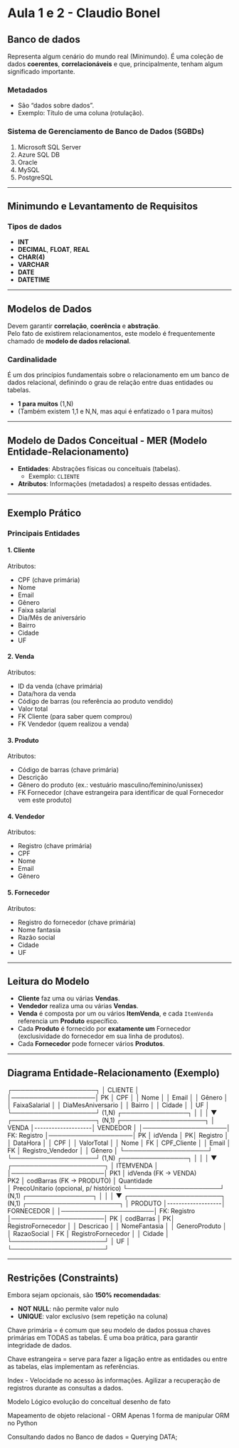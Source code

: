 # Aula 1 e 2 - Claudio Bonel

## Banco de dados
Representa algum cenário do mundo real (Minimundo). É uma coleção de dados **coerentes**, **correlacionáveis** e que, principalmente, tenham algum significado importante.

### Metadados
- São “dados sobre dados”.
- Exemplo: Título de uma coluna (rotulação).

### Sistema de Gerenciamento de Banco de Dados (SGBDs)
1. Microsoft SQL Server
2. Azure SQL DB
3. Oracle
4. MySQL
5. PostgreSQL

---

## Minimundo e Levantamento de Requisitos

### Tipos de dados
- **INT**
- **DECIMAL**, **FLOAT**, **REAL**
- **CHAR(4)**
- **VARCHAR**
- **DATE**
- **DATETIME**

---

## Modelos de Dados
Devem garantir **correlação**, **coerência** e **abstração**.  
Pelo fato de existirem relacionamentos, este modelo é frequentemente chamado de **modelo de dados relacional**.

### Cardinalidade
É um dos princípios fundamentais sobre o relacionamento em um banco de dados relacional, definindo o grau de relação entre duas entidades ou tabelas.

- **1 para muitos** (1,N)
- (Também existem 1,1 e N,N, mas aqui é enfatizado o 1 para muitos)

---

## Modelo de Dados Conceitual - MER (Modelo Entidade-Relacionamento)

- **Entidades**: Abstrações físicas ou conceituais (tabelas).
  - Exemplo: `CLIENTE`
- **Atributos**: Informações (metadados) a respeito dessas entidades.

---

## Exemplo Prático

### Principais Entidades

#### 1. Cliente
Atributos:
- CPF (chave primária)
- Nome
- Email
- Gênero
- Faixa salarial
- Dia/Mês de aniversário
- Bairro
- Cidade
- UF

#### 2. Venda
Atributos:
- ID da venda (chave primária)
- Data/hora da venda
- Código de barras (ou referência ao produto vendido)
- Valor total
- FK Cliente (para saber quem comprou)
- FK Vendedor (quem realizou a venda)

#### 3. Produto
Atributos:
- Código de barras (chave primária)
- Descrição
- Gênero do produto (ex.: vestuário masculino/feminino/unissex)
- FK Fornecedor (chave estrangeira para identificar de qual Fornecedor vem este produto)

#### 4. Vendedor
Atributos:
- Registro (chave primária)
- CPF
- Nome
- Email
- Gênero

#### 5. Fornecedor
Atributos:
- Registro do fornecedor (chave primária)
- Nome fantasia
- Razão social
- Cidade
- UF

---

## Leitura do Modelo
- **Cliente** faz uma ou várias **Vendas**.  
- **Vendedor** realiza uma ou várias **Vendas**.  
- **Venda** é composta por um ou vários **ItemVenda**, e cada `ItemVenda` referencia um **Produto** específico.  
- Cada **Produto** é fornecido por **exatamente um** Fornecedor (exclusividade do fornecedor em sua linha de produtos).  
- Cada **Fornecedor** pode fornecer vários **Produtos**.

---

## Diagrama Entidade-Relacionamento (Exemplo)



   ┌───────────────────┐
   │     CLIENTE       │
   │───────────────────│
PK │ CPF               │
   │ Nome              │
   │ Email             │
   │ Gênero            │
   │ FaixaSalarial     │
   │ DiaMesAniversario │
   │ Bairro            │
   │ Cidade            │
   │ UF                │
   └───────────────────┘
         (1,N)
          ┌───────────────┐
          │               │
          │               ▼
   ┌───────────────────┐            (N,1)   ┌───────────────────┐
   │       VENDA       │--------------------│     VENDEDOR      │
   │───────────────────│      FK: Registro  │───────────────────│
PK │ idVenda           │                   PK│ Registro          │
   │ DataHora          │                    │ CPF                │
   │ ValorTotal        │                    │ Nome               │
FK │ CPF_Cliente       │                    │ Email              │
FK │ Registro_Vendedor │                    │ Gênero             │
   └───────────────────┘                    └───────────────────┘
         (1,N)
          ┌───────────────┐
          │               │
          │               ▼
    ┌─────────────────────┐
    │     ITEMVENDA       │
    │─────────────────────│
PK1 │ idVenda  (FK → VENDA)   
PK2 │ codBarras (FK → PRODUTO) 
    │ Quantidade          
    │ PrecoUnitario       (opcional, p/ histórico)
    └─────────────────────┘
                (N,1)
                 ┌───────────────┐
                 │               │
                 │               ▼
       ┌─────────────────────┐           (N,1)   ┌─────────────────────┐
       │       PRODUTO       │-------------------│     FORNECEDOR      │
       │─────────────────────│     FK: Registro   │─────────────────────│
    PK │ codBarras           │                  PK│ RegistroFornecedor  │
       │ Descricao           │                    │ NomeFantasia        │
       │ GeneroProduto       │                    │ RazaoSocial         │
FK     │ RegistroFornecedor  │                    │ Cidade              │
       └─────────────────────┘                    │ UF                  │
                                                  └─────────────────────┘


---

## Restrições (Constraints)
Embora sejam opcionais, são **150% recomendadas**:
- **NOT NULL**: não permite valor nulo
- **UNIQUE**: valor exclusivo (sem repetição na coluna)

Chave primária = é comum que seu modelo de dados possua chaves primárias em TODAS as tabelas. É uma boa prática, para garantir integridade de dados.

Chave estrangeira = serve para fazer a ligação entre as entidades ou entre as tabelas, elas implementam as referências.

Index - Velocidade no acesso às informações. Agilizar a recuperação de registros durante as consultas a dados.

Modelo Lógico
    evolução do conceitual
    desenho de fato

Mapeamento de objeto relacional - ORM
Apenas 1 forma de manipular
ORM no Python

Consultando dados no Banco de dados = Querying DATA;

